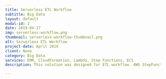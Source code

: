 ```yaml
---
title: Serverless ETL Workflow
subtitle: Big Data
layout: default
modal-id: 2
date: 2019-04-17
img: serverless-workflow.png
thumbnail: serverless-workflow-thumbnail.png
alt: Serverless ETL Workflow
project-date: April 2019
client: None
category: Big Data
services: EMR, CloudFormation, Lambda, Step Functions, ECS
description: This solution was designed for ETL workflow. AWS StepFunction service was used to orchestrate the workflow. It gets triggered by a time based CloudWatch event rule. Once triggered, a docker container is launched to execute scripts which further pushes the data to S3 and metadata to SQS. A Lambda function pulls data from SQS. Next Lambda in workflow launches EMR cluster. Once Cluster is ready, EMR Steps are submitted. Appropriate status checks are implemented with "Wait" tasks in Step Functions. 

---
```

